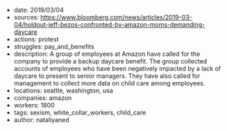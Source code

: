 - date: 2019/03/04
- sources: https://www.bloomberg.com/news/articles/2019-03-04/holdout-jeff-bezos-confronted-by-amazon-moms-demanding-daycare
- actions: protest
- struggles: pay_and_benefits
- description: A group of employees at Amazon have called for the company to provide a backup daycare benefit. The group collected accounts of employees who have been negatively impacted by a lack of daycare to present to senior managers. They have also called for management to collect more data on child care among employees.
- locations: seattle, washington, usa
- companies: amazon
- workers: 1800
- tags: sexism, white_collar_workers, child_care
- author: nataliyaned
